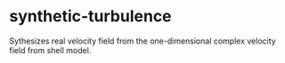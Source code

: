 # synthetic-turbulence
Sythesizes real velocity field from the one-dimensional complex velocity field from shell model.
